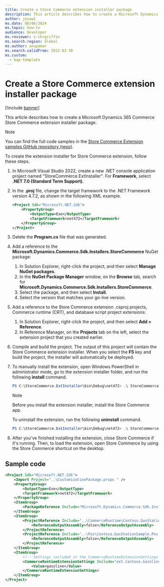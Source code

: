 ```yaml
---
title: Create a Store Commerce extension installer package
description: This article describes how to create a Microsoft Dynamics 365 Commerce Store Commerce extension installer package.
author: josaw1
ms.date: 08/06/2024
ms.topic: how-to
audience: Developer
ms.reviewer: v-chrgriffin
ms.search.region: Global
ms.author: anupamar
ms.search.validFrom: 2022-03-30
ms.custom: 
  - bap-template
---
```


# Create a Store Commerce extension installer package

[!include [banner](../includes/banner.md)]

This article describes how to create a Microsoft Dynamics 365 Commerce Store Commerce extension installer package.

> [!NOTE]
> You can find the full code samples in the [Store Commerce Extension samples GitHub repository (repo)](https://github.com/microsoft/Dynamics365Commerce.InStore).

To create the extension installer for Store Commerce extension, follow these steps.

1. In Microsoft Visual Studio 2022, create a new .NET console application project named "StoreCommerce.ExtInstaller". For **Framework**, select **.NET 7.0 (Standard Term Support)**.
1. In the **.proj** file, change the target framework to the .NET Framework version 4.7.2, as shown in the following XML example.

    ```XML
    <Project Sdk="Microsoft.NET.Sdk">
        <PropertyGroup>
            <OutputType>Exe</OutputType>
            <TargetFramework>net472</TargetFramework>
        </PropertyGroup>
    </Project>
    ```

1. Delete the **Program.cs** file that was generated.
1. Add a reference to the **Microsoft.Dynamics.Commerce.Sdk.Installers.StoreCommerce** NuGet package:

    1. In Solution Explorer, right-click the project, and then select **Manage NuGet packages**.
    1. In the **NuGet Package Manager** window, on the **Browse** tab, search for **Microsoft.Dynamics.Commerce.Sdk.Installers.StoreCommerce**.
    1. Select the package, and then select **Install**.
    1. Select the version that matches your go-live version.

1. Add a reference to the Store Commerce extension .csproj projects, Commerce runtime (CRT), and database script project extensions:

    1. In Solution Explorer, right-click the project, and then select **Add \> Reference**.
    1. In Reference Manager, on the **Projects** tab on the left, select the extension project that you created earlier.

1. Compile and build the project. The output of this project will contain the Store Commerce extension installer. When you select the **F5** key and build the project, the installer will automatically be deployed.
1. To manually install the extension, open Windows PowerShell in administrator mode, go to the extension installer folder, and run the following **install** command.

    ```PowerShell
    PS C:\StoreCommerce.ExtInstaller\bin\Debug\net472> .\ StoreCommerce.ExtInstaller.exe install
    ```

    > [!NOTE]
    > Before you install the extension installer, install the Store Commerce app.

    To uninstall the extension, run the following **uninstall** command.

    ```PowerShell
    PS C:\StoreCommerce.ExtInstaller\bin\Debug\net472> .\ StoreCommerce.ExtInstaller.exe uninstall
    ```

1. After you've finished installing the extension, close Store Commerce if it's running. Then, to load the extension, open Store Commerce by using the Store Commerce shortcut on the desktop.

## Sample code

```XML
<Project Sdk="Microsoft.NET.Sdk">
    <Import Project="..\CustomizationPackage.props " />
    <PropertyGroup>
        <OutputType>Exe</OutputType>
        <TargetFramework>net472</TargetFramework>
    </PropertyGroup>
    <ItemGroup>
        <PackageReference Include="Microsoft.Dynamics.Commerce.Sdk.Installers.StoreCommerce" Version="$(CommerceSdkPackagesVersion)" />
    </ItemGroup>
    <ItemGroup>
        <ProjectReference Include="..\CommerceRuntime\Contoso.GasStationSample.CommerceRuntime.csproj">
            <ReferenceOutputAssembly>false</ReferenceOutputAssembly>
        </ProjectReference>
        <ProjectReference Include="..\Pos\Contoso.GasStationSample.Pos.csproj">
            <ReferenceOutputAssembly>false</ReferenceOutputAssembly>
        </ProjectReference>
    </ItemGroup>
    <ItemGroup>
        <!-- Settings included in the CommerceRuntimeExtensionSettings item group will be added to the generated CommerceRuntime config file and available at runtime in the CommerceRuntime extension. -->
        <CommerceRuntimeExtensionSettings Include="ext.Contoso.GasolineItemId">
            <Value>gasoline</Value>
        </CommerceRuntimeExtensionSettings>
    </ItemGroup>
</Project>
```
